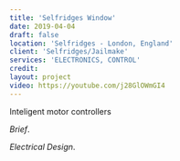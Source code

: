 ```yaml
---
title: 'Selfridges Window'
date: 2019-04-04
draft: false
location: 'Selfridges - London, England'
client: 'Selfridges/Jailmake'
services: 'ELECTRONICS, CONTROL'
credit: 
layout: project
video: https://youtube.com/j28GlOWmGI4
---
```


Inteligent motor controllers

*Brief*. 

*Electrical Design*. 


